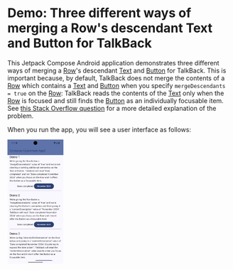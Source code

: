 # Demo: Three different ways of merging a Row's descendant Text and Button for TalkBack

This Jetpack Compose Android application demonstrates three different ways
of merging a [Row][1]'s descendant [Text][2] and [Button][3] for TalkBack.
This is important because, by default,
TalkBack does not merge the contents of a [Row][1] which contains a [Text][2] and [Button][3]
when you specify `mergeDescendants = true` on the [Row][1]:
TalkBack reads the contents of the [Text][2] only when the [Row][1] is focused
and still finds the [Button][3] as an individually focusable item.
See [this Stack Overflow question][4] for a more detailed explanation of the problem.

When you run the app, you will see a user interface as follows:

<img src="Screenshot.png" alt="Screenshot of application" width=25%>

[1]: https://developer.android.com/reference/kotlin/androidx/compose/foundation/layout/package-summary#Row(androidx.compose.ui.Modifier,androidx.compose.foundation.layout.Arrangement.Horizontal,androidx.compose.ui.Alignment.Vertical,kotlin.Function1)
[2]: https://developer.android.com/reference/kotlin/androidx/compose/material3/package-summary#Text(kotlin.String,androidx.compose.ui.Modifier,androidx.compose.ui.graphics.Color,androidx.compose.ui.unit.TextUnit,androidx.compose.ui.text.font.FontStyle,androidx.compose.ui.text.font.FontWeight,androidx.compose.ui.text.font.FontFamily,androidx.compose.ui.unit.TextUnit,androidx.compose.ui.text.style.TextDecoration,androidx.compose.ui.text.style.TextAlign,androidx.compose.ui.unit.TextUnit,androidx.compose.ui.text.style.TextOverflow,kotlin.Boolean,kotlin.Int,kotlin.Int,kotlin.Function1,androidx.compose.ui.text.TextStyle)
[3]: https://developer.android.com/reference/kotlin/androidx/compose/material3/package-summary#Button(kotlin.Function0,androidx.compose.ui.Modifier,kotlin.Boolean,androidx.compose.ui.graphics.Shape,androidx.compose.material3.ButtonColors,androidx.compose.material3.ButtonElevation,androidx.compose.foundation.BorderStroke,androidx.compose.foundation.layout.PaddingValues,androidx.compose.foundation.interaction.MutableInteractionSource,kotlin.Function1)
[4]: https://stackoverflow.com/q/79238107/1071320
